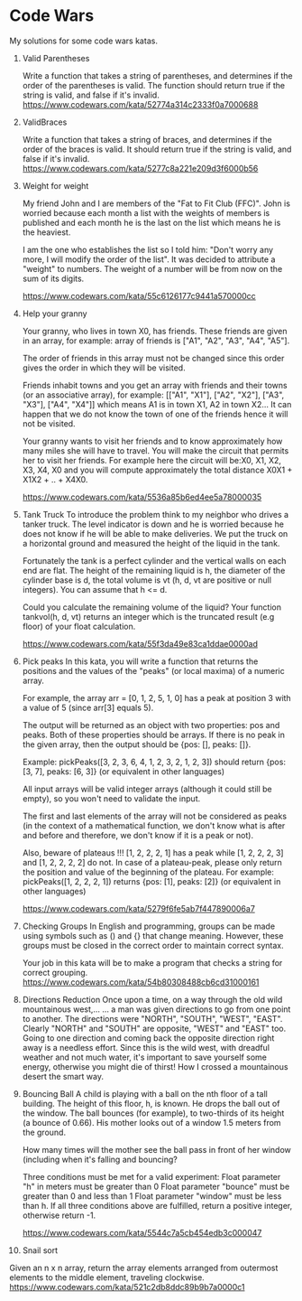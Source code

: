 # Code Wars

My solutions for some code wars katas.

1. Valid Parentheses

   Write a function that takes a string of parentheses, and determines if the order of the parentheses is valid. The
   function should return true if the string is valid, and false if it's invalid.
   https://www.codewars.com/kata/52774a314c2333f0a7000688


2. ValidBraces

   Write a function that takes a string of braces, and determines if the order of the braces is valid. It should return
   true if the string is valid, and false if it's invalid.
   https://www.codewars.com/kata/5277c8a221e209d3f6000b56


3. Weight for weight

   My friend John and I are members of the "Fat to Fit Club (FFC)". John is worried because each month a list with the
   weights of members is published and each month he is the last on the list which means he is the heaviest.

   I am the one who establishes the list so I told him: "Don't worry any more, I will modify the order of the list". It
   was decided to attribute a "weight" to numbers. The weight of a number will be from now on the sum of its digits.

   https://www.codewars.com/kata/55c6126177c9441a570000cc


4. Help your granny

   Your granny, who lives in town X0, has friends. These friends are given in an array, for example: array of friends
   is ["A1", "A2", "A3", "A4", "A5"].

   The order of friends in this array must not be changed since this order gives the order in which they will be
   visited.

   Friends inhabit towns and you get an array with friends and their towns (or an associative array), for
   example: [["A1", "X1"], ["A2", "X2"], ["A3", "X3"], ["A4", "X4"]] which means A1 is in town X1, A2 in town X2... It
   can happen that we do not know the town of one of the friends hence it will not be visited.

   Your granny wants to visit her friends and to know approximately how many miles she will have to travel. You will
   make the circuit that permits her to visit her friends. For example here the circuit will be:X0, X1, X2, X3, X4, X0
   and you will compute approximately the total distance X0X1 + X1X2 + .. + X4X0.

   https://www.codewars.com/kata/5536a85b6ed4ee5a78000035

5. Tank Truck To introduce the problem think to my neighbor who drives a tanker truck. The level indicator is down and
   he is worried because he does not know if he will be able to make deliveries. We put the truck on a horizontal ground
   and measured the height of the liquid in the tank.

   Fortunately the tank is a perfect cylinder and the vertical walls on each end are flat. The height of the remaining
   liquid is h, the diameter of the cylinder base is d, the total volume is vt (h, d, vt are positive or null integers).
   You can assume that h <= d.

   Could you calculate the remaining volume of the liquid? Your function tankvol(h, d, vt) returns an integer which is
   the truncated result (e.g floor) of your float calculation.

   https://www.codewars.com/kata/55f3da49e83ca1ddae0000ad
6. Pick peaks In this kata, you will write a function that returns the positions and the values of the "peaks" (or local
   maxima) of a numeric array.

   For example, the array arr = [0, 1, 2, 5, 1, 0] has a peak at position 3 with a value of 5 (since arr[3] equals 5).

   The output will be returned as an object with two properties: pos and peaks. Both of these properties should be
   arrays. If there is no peak in the given array, then the output should be {pos: [], peaks: []}.

   Example: pickPeaks([3, 2, 3, 6, 4, 1, 2, 3, 2, 1, 2, 3]) should return {pos: [3, 7], peaks: [6, 3]} (or equivalent in
   other languages)

   All input arrays will be valid integer arrays (although it could still be empty), so you won't need to validate the
   input.

   The first and last elements of the array will not be considered as peaks (in the context of a mathematical function,
   we don't know what is after and before and therefore, we don't know if it is a peak or not).

   Also, beware of plateaus !!! [1, 2, 2, 2, 1] has a peak while [1, 2, 2, 2, 3] and [1, 2, 2, 2, 2] do not. In case of
   a plateau-peak, please only return the position and value of the beginning of the plateau. For example:
   pickPeaks([1, 2, 2, 2, 1]) returns {pos: [1], peaks: [2]} (or equivalent in other languages)

   https://www.codewars.com/kata/5279f6fe5ab7f447890006a7

7. Checking Groups In English and programming, groups can be made using symbols such as () and {} that change meaning.
   However, these groups must be closed in the correct order to maintain correct syntax.

   Your job in this kata will be to make a program that checks a string for correct grouping.
   https://www.codewars.com/kata/54b80308488cb6cd31000161

8. Directions Reduction 
   Once upon a time, on a way through the old wild mountainous west,… … a man was given directions
   to go from one point to another. The directions were "NORTH", "SOUTH", "WEST", "EAST". Clearly "NORTH" and "SOUTH"
   are opposite, "WEST" and "EAST" too. Going to one direction and coming back the opposite direction right away is a needless effort. Since this is the wild west, with dreadful weather and not much water, it's important to save yourself some energy, otherwise you might die of thirst! How I crossed a mountainous desert the smart way.

9. Bouncing Ball
   A child is playing with a ball on the nth floor of a tall building. The height of this floor, h, is known. He drops the ball out of the window. The ball bounces (for example), to two-thirds of its height (a bounce of 0.66). His mother looks out of a window 1.5 meters from the ground.

   How many times will the mother see the ball pass in front of her window (including when it's falling and bouncing?

   Three conditions must be met for a valid experiment: 
Float parameter "h" in meters must be greater than 0
Float parameter "bounce" must be greater than 0 and less than 1
Float parameter "window" must be less than h.
If all three conditions above are fulfilled, return a positive integer, otherwise return -1.

   https://www.codewars.com/kata/5544c7a5cb454edb3c000047
10. Snail sort 

   Given an n x n array, return the array elements arranged from outermost elements to the middle element, traveling clockwise.
   https://www.codewars.com/kata/521c2db8ddc89b9b7a0000c1

   
